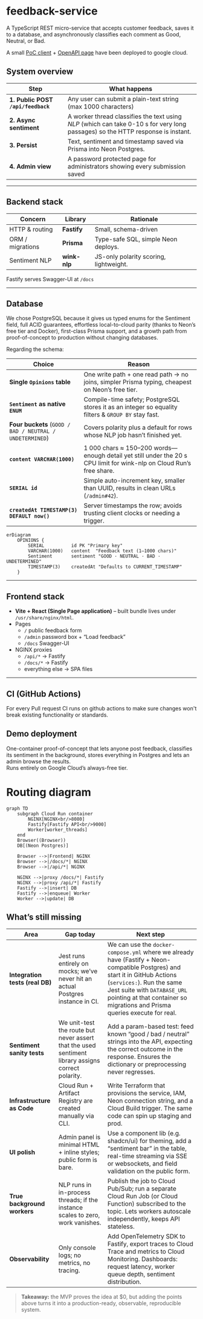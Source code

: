 # feedback-service
A TypeScript REST micro-service that accepts customer feedback, saves it to a database, and asynchronously classifies each comment as Good, Neutral, or Bad.

A small [PoC client](https://feedback-system-382890220864.europe-west1.run.app) + [OpenAPI page](https://feedback-system-382890220864.europe-west1.run.app/docs/) have been deployed to google cloud.

## System overview

| Step | What happens |
|------|--------------|
| **1. Public POST** **`/api/feedback`** | Any user can submit a plain-text string (max 1000 characters) |
| **2. Async sentiment** | A worker thread classifies the text using _NLP_ (which can take 0-10 s for very long passages) so the HTTP response is instant. |
| **3. Persist** | Text, sentiment and timestamp saved via Prisma into Neon Postgres. |
| **4. Admin view** | A password protected page for administrators showing every submission saved |

---

## Backend stack

| Concern | Library | Rationale |
|---------|---------|-----------|
| HTTP & routing | **Fastify** | Small, schema-driven |
| ORM / migrations | **Prisma** | Type-safe SQL, simple Neon deploys. |
| Sentiment NLP | **wink-nlp** | JS-only polarity scoring, lightweight. |

Fastify serves Swagger-UI at `/docs`

---

## Database
We chose PostgreSQL because it gives us typed enums for the Sentiment field, full ACID guarantees, effortless local-to-cloud parity (thanks to Neon’s free tier and Docker), first-class Prisma support, and a growth path from proof-of-concept to production without changing databases.

Regarding the schema:

| Choice                                                   | Reason                                                                                                               |
| -------------------------------------------------------- | -------------------------------------------------------------------------------------------------------------------- |
| **Single `Opinions` table**                              | One write path + one read path → no joins, simpler Prisma typing, cheapest on Neon’s free tier.                      |
| **`Sentiment` as native `ENUM`**                         | Compile-time safety; PostgreSQL stores it as an integer so equality filters & `GROUP BY` stay fast.                  |
| **Four buckets** (`GOOD / BAD / NEUTRAL / UNDETERMINED`) | Covers polarity plus a default for rows whose NLP job hasn’t finished yet.                                           |
| **`content VARCHAR(1000)`**                              | 1 000 chars ≈ 150–200 words—enough detail yet still under the 20 s CPU limit for wink-nlp on Cloud Run’s free share. |
| **`SERIAL id`**                                          | Simple auto-increment key, smaller than UUID, results in clean URLs (`/admin#42`).                                   |
| **`createdAt TIMESTAMP(3) DEFAULT now()`**               | Server timestamps the row; avoids trusting client clocks or needing a trigger.                                       |

```mermaid
erDiagram
    OPINIONS {
        SERIAL          id PK "Primary key"
        VARCHAR(1000)   content  "Feedback text (1–1000 chars)"
        Sentiment       sentiment "GOOD · NEUTRAL · BAD · UNDETERMINED"
        TIMESTAMP(3)    createdAt "Defaults to CURRENT_TIMESTAMP"
    }
```

---

## Frontend stack

* **Vite + React (Single Page application)** – built bundle lives under `/usr/share/nginx/html`.
* Pages  
  * `/`   public feedback form  
  * `/admin`   password box + “Load feedback”  
  * `/docs`   Swagger-UI
* NGINX proxies  
  * `/api/*` → Fastify  
  * `/docs/*` → Fastify  
  * everything else → SPA files

---

## CI (GitHub Actions)

For every Pull request CI runs on github actions to make sure changes won't break existing functionality or standards.

## Demo deployment

One-container proof-of-concept that lets anyone post feedback, classifies
its sentiment in the background, stores everything in Postgres and lets an
admin browse the results.  
Runs entirely on Google Cloud’s always-free tier.

# Routing diagram
```mermaid
graph TD
    subgraph Cloud Run container
        NGINX[NGINX<br/>8080]
        Fastify[Fastify API<br/>9000]
        Worker[worker_threads]
    end
    Browser((Browser))
    DB[(Neon Postgres)]

    Browser -->|Frontend| NGINX
    Browser -->|/docs/*| NGINX
    Browser -->|/api/*| NGINX

    NGINX -->|proxy /docs/*| Fastify
    NGINX -->|proxy /api/*| Fastify
    Fastify -->|insert| DB
    Fastify -->|enqueue| Worker
    Worker -->|update| DB
```

## What’s still missing

| Area | Gap today | Next step |
|------|-----------|-----------|
| **Integration tests (real DB)** | Jest runs entirely on mocks; we’ve never hit an actual Postgres instance in CI. | We can use the `docker-compose.yml` where we already have (Fastify + Neon-compatible Postgres) and start it in GitHub Actions (`services:`). Run the same Jest suite with `DATABASE_URL` pointing at that container so migrations and Prisma queries execute for real. |
| **Sentiment sanity tests** | We unit-test the route but never assert that the used sentiment library assigns correct polarity. | Add a param-based test: feed known “good / bad / neutral” strings into the API, expecting the correct outcome in the response. Ensures the dictionary or preprocessing never regresses. |
| **Infrastructure as Code** | Cloud Run + Artifact Registry are created manually via CLI. | Write Terraform that provisions the service, IAM, Neon connection string, and a Cloud Build trigger. The same code can spin up staging and prod. |
| **UI polish** | Admin panel is minimal HTML + inline styles; public form is bare. | Use a component lib (e.g. shadcn/ui) for theming, add a “sentiment bar” in the table, real-time streaming via SSE or websockets, and field validation on the public form. |
| **True background workers** | NLP runs in in-process threads; if the instance scales to zero, work vanishes. | Publish the job to Cloud Pub/Sub; run a separate Cloud Run Job (or Cloud Function) subscribed to the topic. Lets workers autoscale independently, keeps API stateless. |
| **Observability** | Only console logs; no metrics, no tracing. | Add OpenTelemetry SDK to Fastify, export traces to Cloud Trace and metrics to Cloud Monitoring. Dashboards: request latency, worker queue depth, sentiment distribution. |

> **Takeaway:** the MVP proves the idea at \$0, but adding the points above turns it into a production-ready, observable, reproducible system.

